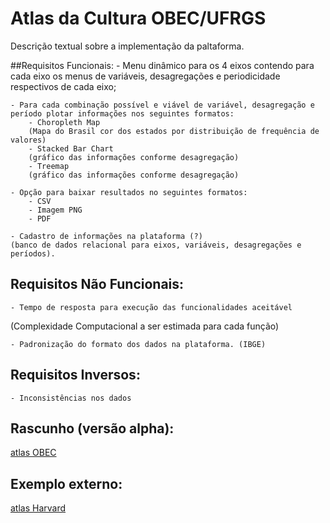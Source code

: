 # Atlas da Cultura OBEC/UFRGS
Descrição textual sobre a implementação da paltaforma.

##Requisitos Funcionais:
	- Menu dinâmico para os 4 eixos contendo para cada eixo os menus de variáveis, desagregações e periodicidade respectivos de cada eixo;

	- Para cada combinação possível e viável de variável, desagregação e período plotar informações nos seguintes formatos:
		- Choropleth Map 
		(Mapa do Brasil cor dos estados por distribuição de frequência de valores)
		- Stacked Bar Chart
		(gráfico das informações conforme desagregação)
		- Treemap
		(gráfico das informações conforme desagregação)

	- Opção para baixar resultados no seguintes formatos:
		- CSV
		- Imagem PNG
		- PDF

	- Cadastro de informações na plataforma (?)
	(banco de dados relacional para eixos, variáveis, desagregações e períodos).

## Requisitos Não Funcionais:
	- Tempo de resposta para execução das funcionalidades aceitável
(Complexidade Computacional a ser estimada para cada função) 

	- Padronização do formato dos dados na plataforma. (IBGE)

## Requisitos Inversos:
	- Inconsistências nos dados

## Rascunho (versão alpha):
[atlas OBEC](http://www.ufrgs.br/obec/atlas)

## Exemplo externo:
[atlas Harvard](http://atlas.cid.harvard.edu/explore/stacked/export/show/all/0901/1995.2014.2/)